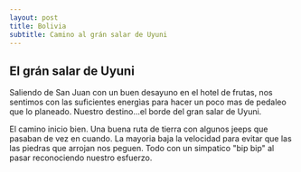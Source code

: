 ```yaml
---
layout: post
title: Bolivia
subtitle: Camino al grán salar de Uyuni
---
```


## El grán salar de Uyuni

Saliendo de San Juan con un buen desayuno en el hotel de frutas, nos sentimos con las suficientes energìas para hacer un poco mas de pedaleo que lo planeado. Nuestro destino...el borde del gran salar de Uyuni.

El camino inicio bien. Una buena ruta de tierra con algunos jeeps que pasaban de vez en cuando. La mayoria baja la velocidad para evitar que las las piedras que arrojan nos peguen. Todo con un simpatico "bip bip" al pasar reconociendo nuestro esfuerzo. 








